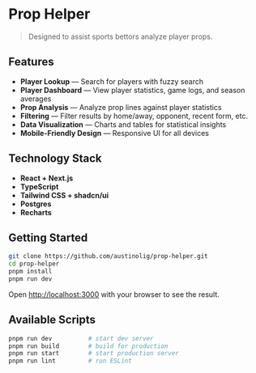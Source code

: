 # Prop Helper

> Designed to assist sports bettors analyze player props.

## Features

- **Player Lookup** — Search for players with fuzzy search
- **Player Dashboard** — View player statistics, game logs, and season averages
- **Prop Analysis** — Analyze prop lines against player statistics
- **Filtering** — Filter results by home/away, opponent, recent form, etc.
- **Data Visualization** — Charts and tables for statistical insights
- **Mobile-Friendly Design** — Responsive UI for all devices

## Technology Stack

- **React + Next.js**
- **TypeScript**
- **Tailwind CSS + shadcn/ui**
- **Postgres**
- **Recharts**

## Getting Started

```bash
git clone https://github.com/austinolig/prop-helper.git
cd prop-helper
pnpm install
pnpm run dev
```

Open [http://localhost:3000](http://localhost:3000) with your browser to see the result.

## Available Scripts

```bash
pnpm run dev          # start dev server
pnpm run build        # build for production
pnpm run start        # start production server
pnpm run lint         # run ESLint
```
